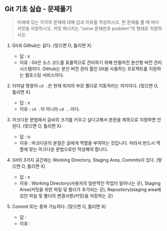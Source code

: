 ## Git 기초 실습 - 문제풀기

> 아래에 있는 각각의 문제에 대해 답과 이유를 작성하시오.
> 한 문제를 풀 때 마다 커밋을 저장하시오. 커밋 메시지는 "solve 문제번호 problem"의 형태로 저장하시오.



1. Git과 Github는 같다. (맞으면 O, 틀리면 X)

   - 답 : x
   - 이유 : Git은 소스 코드를 효율적으로 관리하기 위해 만들어진 분산형 버전 관리 시스템이다. Github는 분산 버전 관리 툴인 Git을 사용하는 프로젝트를 지원하는 웹호스팅 서비스이다.

   

2. 터미널 명령어 `cd .`은 현재 위치의 부모 폴더로 이동하라는 의미이다. (맞으면 O, 틀리면 X)

   - 답 : x
   - 이유 : `cd .`이 아니라 `cd ..`이다.



3. 마크다운 문법에서 글씨의 크기를 키우고 싶다고해서 본문을 제목으로 지정하면 안된다. (맞으면 O, 틀리면 X)
   - 답 : o
   - 이유 : 마크다운의 본질은 글에게 역할을 부여하는 것입니다. 따라서 반드시 역할에 맞는 마크다운 문법으로만 작성해야 합니다.  



4. Git의 3가지 공간에는 Working Directory, Staging Area, Commits이 있다. (맞으면 O, 틀리면 X)
   - 답 : x
   - 이유 :  Working Directory(사용자의 일반적인 작업이 일어나는 곳), Staging Area(커밋을 위한 파일 및 폴더가 추가되는 곳), Repository(staging area에 있던 파일 및 폴더의 변경사항(커밋)을 저장하는 곳)



5. Commit ID는 중복 가능하다. (맞으면 O, 틀리면 X)
   - 답 :
   - 이유 :
